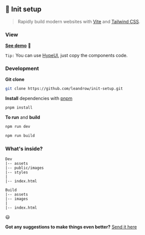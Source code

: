## 🚀 Init setup

> Rapidly build modern websites with [Vite](https://vitejs.dev/) and [Tailwind CSS](https://tailwindcss.com/).

### View

**[See demo](https://leandrow.github.io/init-setup)** 👀

`Tip:` You can use [HypeUI](), just copy the components code.

### Development

**Git clone**

```sh
git clone https://github.com/leandrow/init-setup.git
```

**Install** dependencies with [pnpm](https://pnpm.io/)

```sh
pnpm install
```

**To run** and **build**

```sh
npm run dev
```

```sh
npm run build
```

### What's inside?

```
Dev
|-- assets
|-- public/images
|-- styles
|
|-- index.html

Build
|-- assets
|-- images
|
|-- index.html
```

😃

**Got any suggestions to make things even better?**
[Send it here](https://github.com/leandrow/init-setup/issues)
